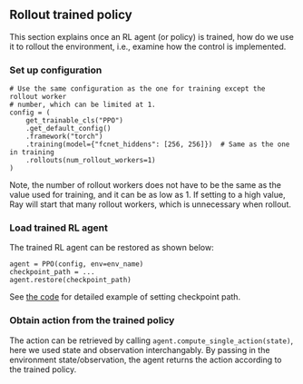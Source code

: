 ## Rollout trained policy

This section explains once an RL agent (or policy) is trained, how do we use it to rollout the environment, i.e., examine how the control is implemented.

### Set up configuration

```
# Use the same configuration as the one for training except the rollout worker
# number, which can be limited at 1.
config = (
    get_trainable_cls("PPO")
    .get_default_config()
    .framework("torch")
    .training(model={"fcnet_hiddens": [256, 256]})  # Same as the one in training
    .rollouts(num_rollout_workers=1)
)
```

Note, the number of rollout workers does not have to be the same as the value used for training, and it can be as low as 1. If setting to a high value, Ray will start that many rollout workers, which is unnecessary when rollout.

### Load trained RL agent

The trained RL agent can be restored as shown below:

```
agent = PPO(config, env=env_name)
checkpoint_path = ...
agent.restore(checkpoint_path)
```
See [the code](rollout.py) for detailed example of setting checkpoint path.

### Obtain action from the trained policy

The action can be retrieved by calling `agent.compute_single_action(state)`, here we used state and observation interchangably. By passing in the environment state/observation, the agent returns the action according to the trained policy.
